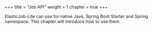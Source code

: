 +++ title = "Job API"
weight = 1 chapter = true +++

ElasticJob-Lite can use for native Java, Spring Boot Starter and Spring namespace. This chapter will introduce how to
use them.
